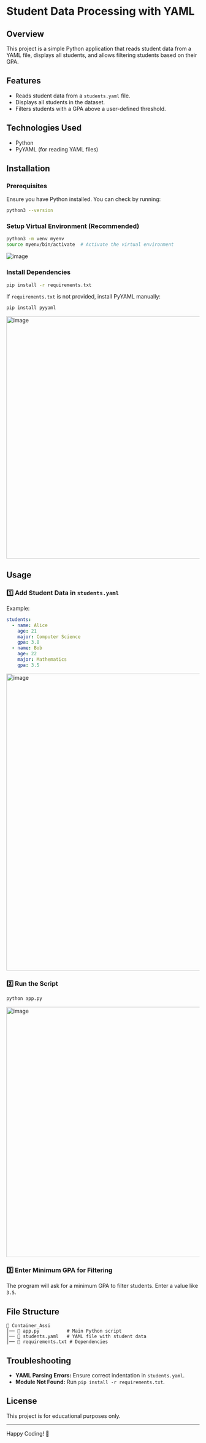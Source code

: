 # Student Data Processing with YAML

## Overview
This project is a simple Python application that reads student data from a YAML file, displays all students, and allows filtering students based on their GPA.

## Features
- Reads student data from a `students.yaml` file.
- Displays all students in the dataset.
- Filters students with a GPA above a user-defined threshold.

## Technologies Used
- Python
- PyYAML (for reading YAML files)

## Installation
### Prerequisites
Ensure you have Python installed. You can check by running:
```sh
python3 --version
```

### Setup Virtual Environment (Recommended)
```sh
python3 -m venv myenv
source myenv/bin/activate  # Activate the virtual environment
```
![image](https://github.com/user-attachments/assets/9b9061dc-876f-4159-97d8-4b800c2a3245)


### Install Dependencies
```sh
pip install -r requirements.txt
```
If `requirements.txt` is not provided, install PyYAML manually:
```sh
pip install pyyaml
```
<img width="633" alt="image" src="https://github.com/user-attachments/assets/c2edcbe4-a2ec-4974-9c71-3c27458806ab" />


## Usage
### 1️⃣ Add Student Data in `students.yaml`
Example:
```yaml
students:
  - name: Alice
    age: 21
    major: Computer Science
    gpa: 3.8
  - name: Bob
    age: 22
    major: Mathematics
    gpa: 3.5
```
<img width="775" alt="image" src="https://github.com/user-attachments/assets/b2b5c94e-43fb-4db2-b76c-f27933aafce6" />


### 2️⃣ Run the Script
```sh
python app.py
```
<img width="653" alt="image" src="https://github.com/user-attachments/assets/c6b6016f-756e-4ae2-b9b6-27d0373bd128" />


### 3️⃣ Enter Minimum GPA for Filtering
The program will ask for a minimum GPA to filter students. Enter a value like `3.5`.

## File Structure
```
📂 Container_Assi
│── 📜 app.py          # Main Python script
│── 📜 students.yaml   # YAML file with student data
│── 📜 requirements.txt # Dependencies
```

## Troubleshooting
- **YAML Parsing Errors:** Ensure correct indentation in `students.yaml`.
- **Module Not Found:** Run `pip install -r requirements.txt`.

## License
This project is for educational purposes only.

---

Happy Coding! 🚀
